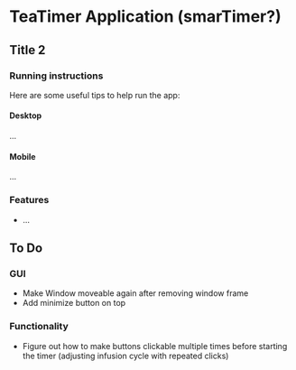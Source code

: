 # TeaTimer Application (smarTimer?)
## Title 2

### Running instructions

Here are some useful tips to help run the app:

#### Desktop

...

#### Mobile

...


### Features
* ...

## To Do

### GUI
* Make Window moveable again after removing window frame
* Add minimize button on top

### Functionality
* Figure out how to make buttons clickable multiple times before starting the timer (adjusting infusion cycle with repeated clicks)
